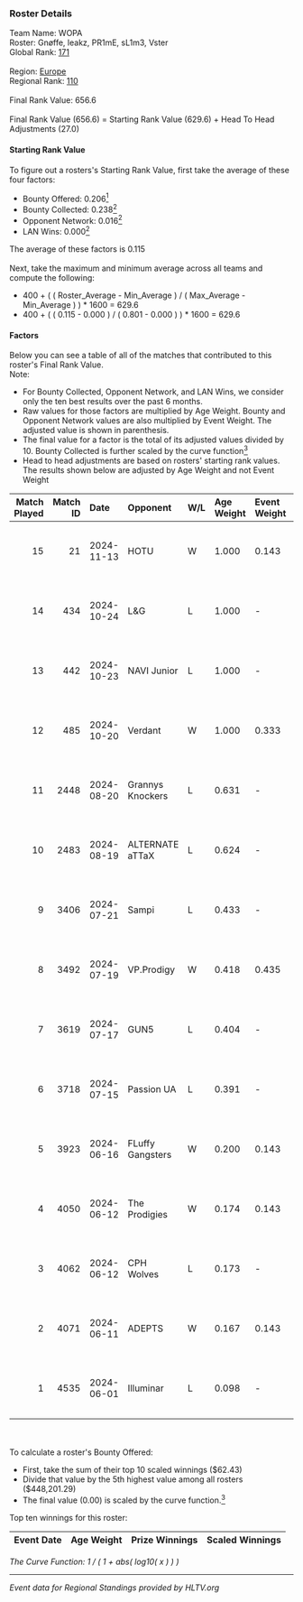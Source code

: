 ### Roster Details<br />
Team Name: WOPA<br />
Roster: Gnøffe, leakz, PR1mE, sL1m3, Vster<br />
Global Rank: [171](../../standings_global_2024_11_13.md)<br />
<br />
Region: [Europe]( ../../standings_europe_2024_11_13.md)<br />
Regional Rank: [110]( ../../standings_europe_2024_11_13.md)<br />
<br />
Final Rank Value:  656.6<br />
<br />
Final Rank Value (656.6) = Starting Rank Value (629.6) + Head To Head Adjustments (27.0)<br />

#### Starting Rank Value<br />
To figure out a rosters's Starting Rank Value, first take the average of these four factors:<br />
- Bounty Offered: 0.206[<sup>1</sup>](#table2)
- Bounty Collected: 0.238[<sup>2</sup>](#table1)
- Opponent Network: 0.016[<sup>2</sup>](#table1)
- LAN Wins: 0.000[<sup>2</sup>](#table1)

The average of these factors is 0.115<br />
<br />
Next, take the maximum and minimum average across all teams and compute the following:<br />
- 400 + ( ( Roster_Average - Min_Average ) / ( Max_Average - Min_Average ) ) * 1600 = 629.6
- 400 + ( ( 0.115 - 0.000 ) / ( 0.801 - 0.000 ) ) * 1600 = 629.6


#### Factors<br />
Below you can see a table of all of the matches that contributed to this roster's Final Rank Value.<br />
Note:<br />

- For Bounty Collected, Opponent Network, and LAN Wins, we consider only the ten best results over the past 6 months.
- Raw values for those factors are multiplied by Age Weight. Bounty and Opponent Network values are also multiplied by Event Weight. The adjusted value is shown in parenthesis.
- The final value for a factor is the total of its adjusted values divided by 10. Bounty Collected is further scaled by the curve function[<sup>3</sup>](#curveFunction)
- Head to head adjustments are based on rosters' starting rank values. The results shown below are adjusted by Age Weight and not Event Weight
<span id="table1"></span><br />


| Match Played | Match ID | Date       | Opponent         | W/L | Age Weight | Event Weight | Bounty Collected | Opponent Network | LAN Wins  | H2H Adj. | Roster                              |
| -: | -: | :- | :- | :- | :- | :- | :- | :- | :- | -: | :- |
|           15 |       21 | 2024-11-13 | HOTU             | W   | 1.000      | 0.143        | 0.003 (0.000)    | 0.489 (0.070)    | 0 (0.000) |    22.92 | Gnøffe, leakz, PR1mE, sL1m3, Vster  |
|           14 |      434 | 2024-10-24 | L&G              | L   | 1.000      | -            | -                | -                | -         |    -9.91 | Gnøffe, leakz, PR1mE, sL1m3, Vster  |
|           13 |      442 | 2024-10-23 | NAVI Junior      | L   | 1.000      | -            | -                | -                | -         |    -3.54 | Gnøffe, leakz, PR1mE, sL1m3, Vster  |
|           12 |      485 | 2024-10-20 | Verdant          | W   | 1.000      | 0.333        | 0.015 (0.005)    | 0.238 (0.079)    | 0 (0.000) |    22.54 | Gnøffe, leakz, PR1mE, sL1m3, Vster  |
|           11 |     2448 | 2024-08-20 | Grannys Knockers | L   | 0.631      | -            | -                | -                | -         |    -9.14 | Gnøffe, leakz, sL1m3, Vster, zEden  |
|           10 |     2483 | 2024-08-19 | ALTERNATE aTTaX  | L   | 0.624      | -            | -                | -                | -         |    -4.03 | Gnøffe, leakz, sL1m3, Vster, zEden  |
|            9 |     3406 | 2024-07-21 | Sampi            | L   | 0.433      | -            | -                | -                | -         |    -1.86 | Gnøffe, leakz, sL1m3, Topa, zEden   |
|            8 |     3492 | 2024-07-19 | VP.Prodigy       | W   | 0.418      | 0.435        | 0.003 (0.001)    | 0.029 (0.005)    | 0 (0.000) |     7.63 | Gnøffe, leakz, sL1m3, Topa, zEden   |
|            7 |     3619 | 2024-07-17 | GUN5             | L   | 0.404      | -            | -                | -                | -         |    -1.74 | Gnøffe, leakz, sL1m3, Vster, zEden  |
|            6 |     3718 | 2024-07-15 | Passion UA       | L   | 0.391      | -            | -                | -                | -         |    -1.36 | Gnøffe, leakz, sL1m3, Vster, zEden  |
|            5 |     3923 | 2024-06-16 | FLuffy Gangsters | W   | 0.200      | 0.143        | 0.009 (0.000)    | 0.320 (0.009)    | 0 (0.000) |     4.01 | brzer, Gnøffe, leakz, LUMSEN, Vster |
|            4 |     4050 | 2024-06-12 | The Prodigies    | W   | 0.174      | 0.143        | 0.005 (0.000)    | 0.012 (0.000)    | 0 (0.000) |     2.93 | brzer, Gnøffe, leakz, LUMSEN, Vster |
|            3 |     4062 | 2024-06-12 | CPH Wolves       | L   | 0.173      | -            | -                | -                | -         |    -1.29 | brzer, Gnøffe, leakz, LUMSEN, Vster |
|            2 |     4071 | 2024-06-11 | ADEPTS           | W   | 0.167      | 0.143        | 0.000 (0.000)    | 0.027 (0.001)    | 0 (0.000) |     2.03 | brzer, Gnøffe, leakz, LUMSEN, Vster |
|            1 |     4535 | 2024-06-01 | Illuminar        | L   | 0.098      | -            | -                | -                | -         |    -2.20 | brzer, Gnøffe, leakz, LUMSEN, Vster |

<br />
<span id="table2"></span><br />
To calculate a roster's Bounty Offered:<br />

- First, take the sum of their top 10 scaled winnings ($62.43)
- Divide that value by the 5th highest value among all rosters ($448,201.29)
- The final value (0.00) is scaled by the curve function.[<sup>3</sup>](#curveFunction)

Top ten winnings for this roster:<br />

| Event Date | Age Weight | Prize Winnings | Scaled Winnings |
| :- | -: | :- | :- |


<span id="curveFunction"></span>_The Curve Function: 1 / ( 1 + abs( log10( x ) ) )_<br />

---
_Event data for Regional Standings provided by HLTV.org_<br />
